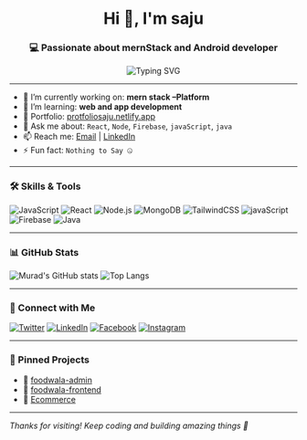<h1 align="center">Hi 👋, I'm saju</h1>
<h3 align="center">💻  Passionate about mernStack and Android developer</h3>

<p align="center">
  <img src="https://readme-typing-svg.herokuapp.com?font=Fira+Code&weight=500&size=20&duration=4000&pause=1000&color=00F7FF&center=true&vCenter=true&width=500&lines=Full-Stack+Developer+%7C+MERN+Lover;AI+Enthusiast+%7C+Open+Source+Contributor;Learning+Daily+%F0%9F%93%9A" alt="Typing SVG" />
</p>

---

- 🔭 I’m currently working on: **mern stack –Platform**
- 🌱 I’m learning: **web and app development**
- 💼 Portfolio: [protfoliosaju.netlify.app](https://protfoliosaju.netlify.app/)
- 💬 Ask me about: `React`, `Node`, `Firebase`, `javaScript`, `java`
- 📫 Reach me: [Email](shanawajsaju@gmail.com) | [LinkedIn](https://www.linkedin.com/in/shanawaj-hossain-saju-3115b922b/)
- ⚡ Fun fact: `Nothing to Say 🤐`

---

### 🛠️ Skills & Tools

![JavaScript](https://img.shields.io/badge/-JavaScript-black?style=flat-square&logo=javascript)
![React](https://img.shields.io/badge/-React-black?style=flat-square&logo=react)
![Node.js](https://img.shields.io/badge/-Node.js-black?style=flat-square&logo=node.js)
![MongoDB](https://img.shields.io/badge/-MongoDB-black?style=flat-square&logo=mongodb)
![TailwindCSS](https://img.shields.io/badge/-TailwindCSS-black?style=flat-square&logo=tailwind-css)
![javaScript](https://img.shields.io/badge/-Javascript-black?style=flat-square&logo=javascript)
![Firebase](https://img.shields.io/badge/-Firebase-black?style=flat-square&logo=firebase)
![Java](https://img.shields.io/badge/-Java-black?style=flat-square&logo=java)

---

### 📊 GitHub Stats

![Murad's GitHub stats](https://github-readme-stats.vercel.app/api?username=saju45&show_icons=true&theme=radical)
![Top Langs](https://github-readme-stats.vercel.app/api/top-langs/?username=saju45&layout=compact&theme=radical)

---

### 🔗 Connect with Me

[![Twitter](https://img.shields.io/badge/-Twitter-1DA1F2?style=flat-square&logo=twitter)](https://x.com/SajuShanaw89185)
[![LinkedIn](https://img.shields.io/badge/-LinkedIn-0077B5?style=flat-square&logo=linkedin)](https://www.linkedin.com/in/shanawaj-hossain-saju-3115b922b/)
[![Facebook](https://img.shields.io/badge/-Facebook-1877F2?style=flat-square&logo=facebook)](https://www.facebook.com/prince.saju.645486/)
[![Instagram](https://img.shields.io/badge/-Instagram-E4405F?style=flat-square&logo=instagram)](https://www.instagram.com/shanawajhossainsaju/?hl=en)

---

### 📌 Pinned Projects

- 🔗 [foodwala-admin](https://foodwalaadmin.netlify.app)
- 🔗 [foodwala-frontend](https://foodwalasaju.netlify.app)
- 🔗 [Ecommerce](https://ecommerce-app-frontend-mqhg.onrender.com)

---

_Thanks for visiting! Keep coding and building amazing things 🚀_
